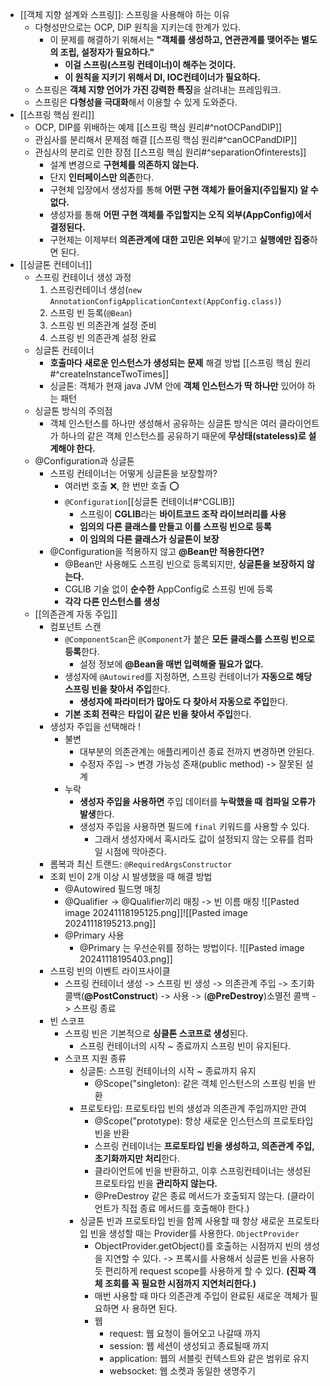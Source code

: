 - [[객체 지향 설계와 스프링]]: 스프링을 사용해야 하는 이유
	- 다형성만으로는 OCP, DIP 원칙을 지키는데 한계가 있다.
		- 이 문제를 해결하기 위해서는 **"객체를 생성하고, 연관관계를 맺어주는 별도의 조립, 설정자가 필요하다."**
			- **이걸 스프링(스프링 컨테이너)이 해주는 것이다.**
			- **이 원칙을 지키기 위해서 DI, IOC컨테이너가 필요하다.**
	- 스프링은 **객체 지향 언어가 가진 강력한 특징**을 살려내는 프레임워크.
	- 스프링은 **다형성을 극대화**해서 이용할 수 있게 도와준다.
- [[스프링 핵심 원리]]
	- OCP, DIP를 위배하는 예제 [[스프링 핵심 원리#^notOCPandDIP]]
	- 관심사를 분리해서 문제점 해결 [[스프링 핵심 원리#^canOCPandDIP]]
	- 관심사의 분리로 인한 장점 [[스프링 핵심 원리#^separationOfinterests]]
		- 설계 변경으로 **구현체를 의존하지 않는다.**
		- 단지 **인터페이스만 의존**한다.
		- 구현체 입장에서 생성자를 통해 **어떤 구현 객체가 들어올지(주입될지) 알 수 없다.**
		- 생성자를 통해 **어떤 구현 객체를 주입할지는 오직 외부(AppConfig)에서 결정된다.**
		- 구현체는 이제부터 **의존관계에 대한 고민은 외부**에 맡기고 **실행에만 집중**하면 된다.
- [[싱글톤 컨테이너]]
	- 스프링 컨테이너 생성 과정
		1. 스프링컨테이너 생성(`new AnnotationConfigApplicationContext(AppConfig.class)`)
		2. 스프링 빈 등록(`@Bean`)
		3. 스프링 빈 의존관계 설정 준비
		4. 스프링 빈 의존관계 설정 완료
	- 싱글톤 컨테이너
		- **호출마다 새로운 인스턴스가 생성되는 문제** 해결 방법
		  [[스프링 핵심 원리#^createInstanceTwoTimes]]
		- 싱글톤: 객체가 현재 java JVM 안에 **객체 인스턴스가 딱 하나만** 있어야 하는 패턴
	- 싱글톤 방식의 주의점
		- 객체 인스턴스를 하나만 생성해서 공유하는 싱글톤 방식은 여러 클라이언트가 하나의 같은 객체 인스턴스를 공유하기 때문에 **무상태(stateless)로 설계해야 한다.**
	- @Configuration과 싱글톤
		- 스프링 컨테이너는 어떻게 싱글톤을 보장할까?
			- 여러번 호출 ❌, 한 번만 호출 ⭕️
			- `@Configuration`[[싱글톤 컨테이너#^CGLIB]]
				- 스프링이 **CGLIB**라는 **바이트코드 조작 라이브러리를 사용**
				- **임의의 다른 클래스를 만들고 이를 스프링 빈으로 등록**
				- **이 임의의 다른 클래스가 싱글톤이 보장**
		- @Configuration을 적용하지 않고 **@Bean만 적용한다면?**
			- @Bean만 사용해도 스프링 빈으로 등록되지만, **싱글톤을 보장하지 않는다.**
			- CGLIB 기술 없이 **순수한** AppConfig로 스프링 빈에 등록
			- **각각 다른 인스턴스를 생성**
	- [[의존관계 자동 주입]]
		- 컴포넌트 스캔
			- `@ComponentScan`은 `@Component`가 붙은 **모든 클래스를 스프링 빈으로 등록**한다.
				- 설정 정보에 **@Bean을 매번 입력해줄 필요가 없다.**
			- 생성자에 `@Autowired`를 지정하면, 스프링 컨테이너가 **자동으로 해당 스프링 빈을 찾아서 주입**한다.
				- **생성자에 파라미터가 많아도 다 찾아서 자동으로 주입**한다.
			- **기본 조회 전략**은 **타입이 같은 빈을 찾아서 주입**한다.
		- 생성자 주입을 선택해라 !
			- 불변
				- 대부분의 의존관계는 애플리케이션 종료 전까지 변경하면 안된다.
				- 수정자 주입 -> 변경 가능성 존재(public method) -> 잘못된 설계
			- 누락
				- **생성자 주입을 사용하면** 주입 데이터를 **누락했을 때** **컴파일 오류가 발생**한다.
				- 생성자 주입을 사용하면 필드에 `final` 키워드를 사용할 수 있다.
					- 그래서 생성자에서 혹시라도 값이 설정되지 않는 오류를 컴파일 시점에 막아준다.
		- 롬복과 최신 트랜드: `@RequiredArgsConstructor`
		- 조회 빈이 2개 이상 시 발생했을 때 해결 방법
			- @Autowired 필드명 매칭
			- @Qualifier -> @Qualifier끼리 매칭 -> 빈 이름 매칭
				![[Pasted image 20241118195125.png]]![[Pasted image 20241118195213.png]]
			- @Primary 사용
				- @Primary 는 우선순위를 정하는 방법이다.
					![[Pasted image 20241118195403.png]]
		- 스프링 빈의 이벤트 라이프사이클
			- 스프링 컨테이너 생성 -> 스프링 빈 생성 -> 의존관계 주입 -> 초기화 콜백(**@PostConstruct**) -> 사용 -> (**@PreDestroy**)소멸전 콜백 -> 스프링 종료
		- 빈 스코프
			- 스프링 빈은 기본적으로 **싱클톤 스코프로 생성**된다.
				- 스프링 컨테이너의 시작 ~ 종료까지 스프링 빈이 유지된다.
			- 스코프 지원 종류
				- 싱글톤: 스프링 컨테이너의 시작 ~ 종료까지 유지
					- @Scope("singleton): 같은 객체 인스턴스의 스프링 빈을 반환
				- 프로토타입: 프로토타입 빈의 생성과 의존관계 주입까지만 관여
					- @Scope("prototype): 항상 새로운 인스턴스의 프로토타입 빈을 반환
					- 스프링 컨테이너는 **프로토타입 빈을 생성하고, 의존관계 주입, 초기화까지만 처리**한다.
					- 클라이언트에 빈을 반환하고, 이후 스프링컨테이너는 생성된 프로토타입 빈을 **관리하지 않는다.**
					- @PreDestroy 같은 종료 메서드가 호출되지 않는다.
					  (클라이언트가 직접 종료 메서드를 호출해야 한다.)
			  - 싱글톤 빈과 프로토타입 빈을 함께 사용할 때 항상 새로운 프로토타입 빈을 생성할 때는 Provider를 사용한다. `ObjectProvider`
				  - ObjectProvider.getObject()를 호출하는 시점까지 빈의 생성을 지연할 수 있다. -> 프록시를 사용해서 싱글톤 빈을 사용하듯 편리하게 request scope를 사용하게 할 수 있다. **(진짜 객체 조회를 꼭 필요한 시점까지 지연처리한다.)**
				  - 매번 사용할 때 마다 의존관계 주입이 완료된 새로운 객체가 필요하면 사 용하면 된다.
				- 웹
					- request: 웹 요청이 들어오고 나갈때 까지
					- session: 웹 세션이 생성되고 종료될때 까지
					- application: 웹의 서블릿 컨텍스트와 같은 범위로 유지
					- websocket: 웹 소켓과 동일한 생명주기
